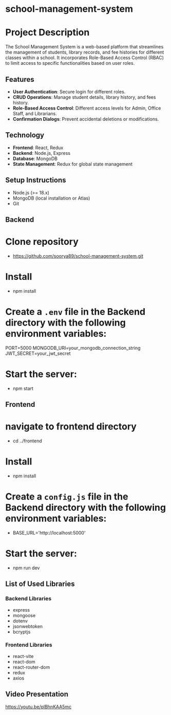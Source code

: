 # school-management-system

# Project Description

   The School Management System is a web-based platform that streamlines the management of students, library records, and fee histories for different classes within a school. It incorporates Role-Based Access Control (RBAC) to limit access to specific functionalities based on user roles.

## Features

- **User Authentication**: Secure login for different roles.
- **CRUD Operations**: Manage student details, library history, and fees history.
- **Role-Based Access Control**: Different access levels for Admin, Office Staff, and Librarians.
- **Confirmation Dialogs**: Prevent accidental deletions or modifications.

## Technology

- **Frontend**: React, Redux
- **Backend**: Node.js, Express
- **Database**: MongoDB
- **State Management**: Redux for global state management

## Setup Instructions
  
- Node.js (>= 18.x)
- MongoDB (local installation or Atlas)
- Git

## Backend

# Clone repository
- https://github.com/soorya89/school-management-system.git

# Install
- npm install

# Create a `.env` file in the Backend directory with the following environment variables:
  PORT=5000
  MONGODB_URI=your_mongodb_connection_string
  JWT_SECRET=your_jwt_secret

# Start the server:
- npm start
 
 
 ## Frontend
  
  # navigate to frontend directory
  - cd ../frontend
  
  # Install
  - npm install

  # Create a `config.js` file in the Backend directory with the following environment variables:
  - BASE_URL='http://localhost:5000'
  
  # Start the server:
  - npm run dev

  ## List of Used Libraries

### Backend Libraries

- express
- mongoose
- dotenv
- jsonwebtoken
- bcryptjs

### Frontend Libraries

- react-vite
- react-dom
- react-router-dom
- redux
- axios

## Video Presentation
https://youtu.be/plBhnKAA5mc
